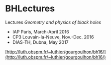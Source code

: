 # BHLectures
Lectures *Geometry and physics of black holes*

- IAP Paris, March-April 2016
- CP3 Louvain-la-Neuve, Nov.-Dec. 2016
- DIAS-TH, Dubna, May 2017

[http://luth.obspm.fr/~luthier/gourgoulhon/bh16/](http://luth.obspm.fr/~luthier/gourgoulhon/bh16/)
